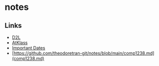 # notes
## Links
- [D2L](https://learn.georgebrown.ca)
- [AtKlass](https://app.atklass.com)
- [Important Dates](https://www.georgebrown.ca/current-students/important-dates?term=27246&category=131)
- [https://github.com/theodoretran-git/notes/blob/main/comp1238.md](comp1238.md)
